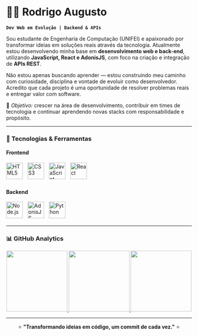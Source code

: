 # 🧑‍💻 Rodrigo Augusto  

**`Dev Web em Evolução | Backend & APIs`**

Sou estudante de Engenharia de Computação (UNIFEI) e apaixonado por transformar ideias em soluções reais através da tecnologia. Atualmente estou desenvolvendo minha base em **desenvolvimento web e back-end**, utilizando **JavaScript, React e AdonisJS**, com foco na criação e integração de **APIs REST**.

Não estou apenas buscando aprender — estou construindo meu caminho com curiosidade, disciplina e vontade de evoluir como desenvolvedor. Acredito que cada projeto é uma oportunidade de resolver problemas reais e entregar valor com software.

🎯 *Objetivo:* crescer na área de desenvolvimento, contribuir em times de tecnologia e continuar aprendendo novas stacks com responsabilidade e propósito.



---

### 🚀 Tecnologias & Ferramentas

#### **Frontend**
<img align="left" alt="HTML5" title="HTML5" width="45px" style="padding-right: 10px;" src="https://cdn.jsdelivr.net/gh/devicons/devicon@latest/icons/html5/html5-original.svg" />
<img align="left" alt="CSS3" title="CSS3" width="45px" style="padding-right: 10px;" src="https://cdn.jsdelivr.net/gh/devicons/devicon@latest/icons/css3/css3-original.svg" />
<img align="left" alt="JavaScript" title="JavaScript" width="45px" style="padding-right: 10px;" src="https://cdn.jsdelivr.net/gh/devicons/devicon@latest/icons/javascript/javascript-original.svg" />
<img align="left" alt="React" title="React" width="45px" style="padding-right: 10px;" src="https://cdn.jsdelivr.net/gh/devicons/devicon@latest/icons/react/react-original.svg" />
<br/>
<br/>
<br/>

#### **Backend**
<img align="left" alt="Node.js" title="Node.js" width="45px" style="padding-right: 10px;" src="https://cdn.jsdelivr.net/gh/devicons/devicon@latest/icons/nodejs/nodejs-original.svg" />
<img align="left" alt="AdonisJS" title="AdonisJS" width="45px" style="padding-right: 10px;" src="https://cdn.jsdelivr.net/gh/devicons/devicon@latest/icons/adonisjs/adonisjs-original.svg" />
<img align="left" alt="Python" title="Python" width="45px" style="padding-right: 10px;" src="https://cdn.jsdelivr.net/gh/devicons/devicon@latest/icons/python/python-original.svg" />
<br/>
<br/>
<br/>

---

### 📊 GitHub Analytics

<div align="center">

<a href="https://github.com/RodrigoLima30">
  <img height="165em" src="https://github-readme-stats.vercel.app/api?username=RodrigoLima30&show_icons=true&theme=radical&hide_border=true&bg_color=0D1117&title_color=58A6FF&icon_color=1F6FEB" />
  <img height="165em" src="https://github-readme-stats.vercel.app/api/top-langs/?username=RodrigoLima30&theme=radical&layout=compact&hide_border=true&bg_color=0D1117&title_color=58A6FF&langs_count=6" />
</a>

<img height="165em" src="https://github-readme-streak-stats.herokuapp.com/?user=RodrigoLima30&theme=radical&hide_border=true&background=0D1117" />

</div>

---

<div align="center">

⭐ **"Transformando ideias em código, um commit de cada vez."** ⭐

</div>
